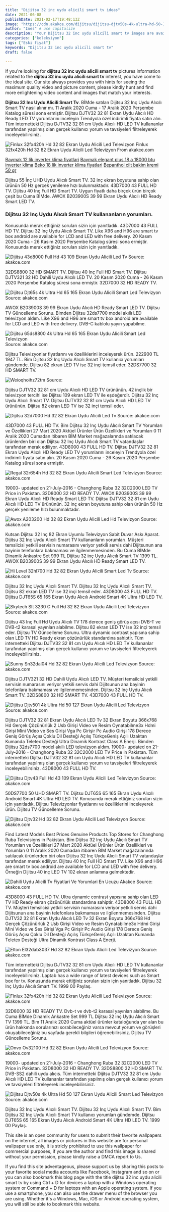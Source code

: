 ```yaml
---
title: "Dijitsu 32 inc uydu alicili smart tv ideas"
date: 2021-06-08
publishDate: 2021-02-17T19:48:13Z
image: "https://cdn.akakce.com/dijitsu/dijitsu-djtv50s-4k-ultra-hd-50-127-ekran-uydu-alicili-smart-led-z.jpg"
author: "Ines" # use capitalize
description: "Your Dijitsu 32 inc uydu alicili smart tv images are available. Dijitsu 32 inc uydu alicili smart tv are a topic that is being searched for and liked by netizens now. You can Get the Dijitsu 32 inc uydu alicili smart tv files here. Get all royalty-free vectors."
categories: ["koleksiyon"]
tags: ["Eski fiyat"]
keywords: "Dijitsu 32 inc uydu alicili smart tv"
draft: false

---
```


If you're looking for **dijitsu 32 inc uydu alicili smart tv** pictures information related to the **dijitsu 32 inc uydu alicili smart tv** interest, you have come to the ideal  site.  Our site always  provides you with  hints  for seeing  the maximum  quality video and picture  content, please kindly hunt and find more enlightening video content and images  that match your interests.

**Dijitsu 32 Inc Uydu Alicili Smart Tv**. BİMde satılan Dijitsu 32 Inç Uydu Alıcılı Smart TV nasıl alınır mı. 11 Aralık 2020 Cuma - 17 Aralık 2020 Perşembe Katalog süresi sona ermiştir. Dijitsu DJTV32 32 81 Ekran Uydu Alıcılı HD Ready LED TV yorumlarını inceleyin Trendyola özel indirimli fiyata satın alın. Tüm internetteki Dijitsu DJTV32 32 81 cm Uydu Alıcılı HD LED TV kullananlar tarafından yapılmış olan gerçek kullanıcı yorum ve tavsiyeleri filtreleyerek inceleyebilirsiniz.

![Finlux 32fx420h Hd 32 82 Ekran Uydu Alicili Led Televizyon](https://cdn.akakce.com/finlux/finlux-32fx420h-hd-32-82-ekran-uydu-alicili-led-z.jpg "Finlux 32fx420h Hd 32 82 Ekran Uydu Alicili Led Televizyon")
Finlux 32fx420h Hd 32 82 Ekran Uydu Alicili Led Televizyon From akakce.com

[Baymak 12 lik inverter klima fiyatlari](/baymak-12-lik-inverter-klima-fiyatlari/)
[Baymak elegant plus 18 a 18000 btu inverter klima](/baymak-elegant-plus-18-a-18000-btu-inverter-klima/)
[Beko 18 lik inverter klima fiyatlari](/beko-18-lik-inverter-klima-fiyatlari/)
[Bepanthol cilt bakim kremi 50 gr](/bepanthol-cilt-bakim-kremi-50-gr/)

Dijitsu 55 İnç UHD Uydu Alıcılı Smart TV. 32 inç ekran boyutuna sahip olan ürünün 50 Hz gerçek yenileme hızı bulunmaktadır. 43D7000 43 FULL HD TV. Dijitsu 40 Inç Full HD Smart TV. Uygun fiyatlı daha birçok ürün birçok çeşit bu Cuma BİMde. AWOX B203900S 39 99 Ekran Uydu Alıcılı HD Ready Smart LED TV.

### Dijitsu 32 Inç Uydu Alıcılı Smart TV kullananların yorumları.

Konusunda merak ettiğiniz soruları sizin için yanıtladık. 43D7000 43 FULL HD TV. Dijitsu 32 Inç Uydu Alıcılı Smart TV. Like X96 and H96 are smart tv box android are available for LCD and LED with free delivery. 20 Kasım 2020 Cuma - 26 Kasım 2020 Perşembe Katalog süresi sona ermiştir. Konusunda merak ettiğiniz soruları sizin için yanıtladık.


![Dijitsu 43d8000 Full Hd 43 109 Ekran Uydu Alicili Led Tv](https://cdn.akakce.com/dijitsu/dijitsu-43d8000-full-hd-43-109-ekran-uydu-alicili-led-tv-z.jpg "Dijitsu 43d8000 Full Hd 43 109 Ekran Uydu Alicili Led Tv")
Source: akakce.com

32DS8800 32 HD SMART TV. Dijitsu 40 Inç Full HD Smart TV. Dijitsu DJTV321 32 HD Dahili Uydu Alıcılı LED TV. 20 Kasım 2020 Cuma - 26 Kasım 2020 Perşembe Katalog süresi sona ermiştir. 32D7000 32 HD READY TV.

![Dijitsu Djt65s 4k Ultra Hd 65 165 Ekran Uydu Alicili Smart Led Televizyon](https://cdn.akakce.com/dijitsu/dijitsu-djt65s-4k-ultra-hd-65-165-ekran-uydu-alicili-smart-led-z.jpg "Dijitsu Djt65s 4k Ultra Hd 65 165 Ekran Uydu Alicili Smart Led Televizyon")
Source: akakce.com

AWOX B203900S 39 99 Ekran Uydu Alıcılı HD Ready Smart LED TV. Dijitsu TV Güncelleme Sorunu. Bimden Dijitsu 32ds7700 model akıllı LED televizyon aldım. Like X96 and H96 are smart tv box android are available for LCD and LED with free delivery. DVB-C kablolu yayın yapabilme.

![Dijitsu 65ds8800 4k Ultra Hd 65 165 Ekran Uydu Alicili Smart Led Televizyon](https://cdn.akakce.com/dijitsu/dijitsu-65ds8800-4k-ultra-hd-65-165-ekran-uydu-alicili-smart-led-z.jpg "Dijitsu 65ds8800 4k Ultra Hd 65 165 Ekran Uydu Alicili Smart Led Televizyon")
Source: akakce.com

Dijitsu Televizyonlar fiyatlarını ve özelliklerini inceleyerek ürün. 222900 TL 1947 TL. Bim Dijitsu 32 Inç Uydu Alıcılı Smart TV kullanıcı yorumları gündemde. Dijitsu 82 ekran LED TV ise 32 inçi temsil eder. 32DS7700 32 HD SMART TV.

![Weioqhoihz72tm](https://cdn.akakce.com/_bro/731/14169/14169_1_160264_276444x.jpg "Weioqhoihz72tm")
Source: 

Dijitsu DJTV32 32 81 cm Uydu Alıcılı HD LED TV ürününün. 42 inçlik bir televizyon tercihi ise Dijitsu 109 ekran LED TV ile eşdeğerdir. Dijitsu 32 Inç Uydu Alıcılı Smart TV. Dijitsu DJTV32 32 81 cm Uydu Alıcılı HD LED TV ürününün. Dijitsu 82 ekran LED TV ise 32 inçi temsil eder.

![Dijitsu 32d7000 Hd 32 82 Ekran Uydu Alicili Led Tv](https://cdn.akakce.com/dijitsu/dijitsu-32d7000-hd-32-82-ekran-uydu-alicili-led-tv-z.jpg "Dijitsu 32d7000 Hd 32 82 Ekran Uydu Alicili Led Tv")
Source: akakce.com

43D7000 43 FULL HD TV. Bim Dijitsu 32 Inç Uydu Alıcılı Smart TV Yorumları ve Özellikleri 27 Mart 2020 Aktüel Ürünler Ürün Özellikleri ve Yorumları 0 11 Aralık 2020 Cumadan itibaren BİM Market mağazalarında satılacak ürünlerden biri olan Dijitsu 32 Inç Uydu Alıcılı Smart TV vatandaşlar tarafından merak ediliyor. 43D8000 43 FULL HD TV. Dijitsu DJTV32 32 81 Ekran Uydu Alıcılı HD Ready LED TV yorumlarını inceleyin Trendyola özel indirimli fiyata satın alın. 20 Kasım 2020 Cuma - 26 Kasım 2020 Perşembe Katalog süresi sona ermiştir.

![Regal 32r654h Hd 32 82 Ekran Uydu Alicili Smart Led Televizyon](https://cdn.akakce.com/regal/regal-32r654h-hd-32-82-ekran-uydu-alicili-smart-led-z.jpg "Regal 32r654h Hd 32 82 Ekran Uydu Alicili Smart Led Televizyon")
Source: akakce.com

19000- updated on 21-July-2016 - Changhong Ruba 32 32C2000 LED TV Price in Pakistan. 32D8000 32 HD READY TV. AWOX B203900S 39 99 Ekran Uydu Alıcılı HD Ready Smart LED TV. Dijitsu DJTV32 32 81 cm Uydu Alıcılı HD LED TV ürününün. 32 inç ekran boyutuna sahip olan ürünün 50 Hz gerçek yenileme hızı bulunmaktadır.

![Awox A203200 Hd 32 82 Ekran Uydu Alicili Led Hd Televizyon](https://cdn.akakce.com/awox/awox-a203200-hd-32-82-ekran-uydu-alicili-led-hd-z.jpg "Awox A203200 Hd 32 82 Ekran Uydu Alicili Led Hd Televizyon")
Source: akakce.com

Kutsan Dijitsu 32 Inç 82 Ekran Uyumlu Televizyon Sabit Duvar Askı Aparat. Dijitsu 32 Inç Uydu Alıcılı Smart TV kullananların yorumları. Müşteri temsilcisi yetkili servisin numarasını veriyor yetkili servis dahi Dijitsunun ana bayinin telefonlara bakmaması ve ilgilenmemesinden. Bu Cuma BİMde Dinamik Ankastre Set 999 TL Dijitsu 32 inç Uydu Alıcılı Smart TV 1399 TL. AWOX B203900S 39 99 Ekran Uydu Alıcılı HD Ready Smart LED TV.

![Hi Level 32hl700 Hd 32 82 Ekran Uydu Alicili Smart Led Tv](https://iis-akakce.akamaized.net/p.z?%2F%2Fmcdn01%2Egittigidiyor%2Enet%2F68198%2F681988230%5F0%2Ejpg "Hi Level 32hl700 Hd 32 82 Ekran Uydu Alicili Smart Led Tv")
Source: akakce.com

Dijitsu 32 Inç Uydu Alıcılı Smart TV. Dijitsu 32 Inç Uydu Alıcılı Smart TV. Dijitsu 82 ekran LED TV ise 32 inçi temsil eder. 43D8000 43 FULL HD TV. Dijitsu DJT65S 65 165 Ekran Uydu Alıcılı Android Smart 4K Ultra HD LED TV.

![Skytech Slt 3230 C Full Hd 32 82 Ekran Uydu Alicili Led Televizyon](https://cdn.akakce.com/skytech/skytech-slt-3230-c-full-hd-32-82-ekran-uydu-alicili-led-z.jpg "Skytech Slt 3230 C Full Hd 32 82 Ekran Uydu Alicili Led Televizyon")
Source: akakce.com

Dijitsu 43 Inç Full Hd Uydu Alıcılı TV 178 derece geniş görüş açısı DVB-T ve DVB-t2 karasal yayınları alabilme. Dijitsu 82 ekran LED TV ise 32 inçi temsil eder. Dijitsu TV Güncelleme Sorunu. Ultra dynamic contrast yapısına sahip olan LED TV HD Ready ekran çözünürlük standardına sahiptir. Tüm internetteki Dijitsu DJTV32 32 81 cm Uydu Alıcılı HD LED TV kullananlar tarafından yapılmış olan gerçek kullanıcı yorum ve tavsiyeleri filtreleyerek inceleyebilirsiniz.

![Sunny Sn32dal04 Hd 32 82 Ekran Uydu Alicili Led Televizyon](https://cdn.akakce.com/sunny/sunny-sn32dal04-hd-32-82-ekran-uydu-alicili-led-z.jpg "Sunny Sn32dal04 Hd 32 82 Ekran Uydu Alicili Led Televizyon")
Source: akakce.com

Dijitsu DJTV321 32 HD Dahili Uydu Alıcılı LED TV. Müşteri temsilcisi yetkili servisin numarasını veriyor yetkili servis dahi Dijitsunun ana bayinin telefonlara bakmaması ve ilgilenmemesinden. Dijitsu 32 Inç Uydu Alıcılı Smart TV. 32DS8800 32 HD SMART TV. 43D7000 43 FULL HD TV.

![Dijitsu Djtv501 4k Ultra Hd 50 127 Ekran Uydu Alicili Led Televizyon](https://cdn.akakce.com/dijitsu/dijitsu-djtv501-4k-ultra-hd-50-127-ekran-uydu-alicili-led-z.jpg "Dijitsu Djtv501 4k Ultra Hd 50 127 Ekran Uydu Alicili Led Televizyon")
Source: akakce.com

Dijitsu DJTV32 32 81 Ekran Uydu Alıcılı LED Tv 32 Ekran Boyutu 366x768 Hd Gerçek Çözünürlük 2 Usb Girişi Video ve Resim Oynatabilme3x Hdmi Girişi Mini Video ve Ses Girişi Vga Pc Girişir Pc Audio Girişi 178 Derece Geniş Görüş Açısı Çoklu Dil Desteği Açılış TürkçeGeniş Açılı Uzaktan Kumanda Teletex Desteği Ultra Dinamik Kontrast Class A Enerji. Bimden Dijitsu 32ds7700 model akıllı LED televizyon aldım. 19000- updated on 21-July-2016 - Changhong Ruba 32 32C2000 LED TV Price in Pakistan. Tüm internetteki Dijitsu DJTV32 32 81 cm Uydu Alıcılı HD LED TV kullananlar tarafından yapılmış olan gerçek kullanıcı yorum ve tavsiyeleri filtreleyerek inceleyebilirsiniz. 43D8000 43 FULL HD TV.

![Dijitsu Djtv43 Full Hd 43 109 Ekran Uydu Alicili Led Televizyon](https://cdn.akakce.com/dijitsu/dijitsu-djtv43-full-hd-43-109-ekran-uydu-alicili-led-z.jpg "Dijitsu Djtv43 Full Hd 43 109 Ekran Uydu Alicili Led Televizyon")
Source: akakce.com

50DS7700 50 UHD SMART TV. Dijitsu DJT65S 65 165 Ekran Uydu Alıcılı Android Smart 4K Ultra HD LED TV. Konusunda merak ettiğiniz soruları sizin için yanıtladık. Dijitsu Televizyonlar fiyatlarını ve özelliklerini inceleyerek ürün. Dijitsu TV Güncelleme Sorunu.

![Dijitsu Djtv32 Hd 32 82 Ekran Uydu Alicili Led Televizyon](https://cdn.akakce.com/dijitsu/dijitsu-djtv32-hd-32-82-ekran-uydu-alicili-led-z.jpg "Dijitsu Djtv32 Hd 32 82 Ekran Uydu Alicili Led Televizyon")
Source: akakce.com

Find Latest Models Best Prices Genuine Products Top Stores for Changhong Ruba Televisions in Pakistan. Bim Dijitsu 32 Inç Uydu Alıcılı Smart TV Yorumları ve Özellikleri 27 Mart 2020 Aktüel Ürünler Ürün Özellikleri ve Yorumları 0 11 Aralık 2020 Cumadan itibaren BİM Market mağazalarında satılacak ürünlerden biri olan Dijitsu 32 Inç Uydu Alıcılı Smart TV vatandaşlar tarafından merak ediliyor. Dijitsu 40 Inç Full HD Smart TV. Like X96 and H96 are smart tv box android are available for LCD and LED with free delivery. Örneğin Dijitsu 40 inç LED TV 102 ekran anlamına gelmektedir.

![Dahili Uydu Alicili Tv Fiyatlari Ve Yorumlari En Ucuzu Akakce](https://iis-akakce.akamaized.net/p.x?%2F%2Fn11scdn%2Eakamaized%2Enet%2Fa1%2F1024%2Felektronik%2Fled%2Dtv%2Fdijitsu%2Ddjtv321%2D32%2Dhd%2Ddahili%2Duydu%2Dalicili%2Dled%2Dtv%5F%5F1300127737672108%2Epng "Dahili Uydu Alicili Tv Fiyatlari Ve Yorumlari En Ucuzu Akakce")
Source: akakce.com

43D8000 43 FULL HD TV. Ultra dynamic contrast yapısına sahip olan LED TV HD Ready ekran çözünürlük standardına sahiptir. 43D8000 43 FULL HD TV. Müşteri temsilcisi yetkili servisin numarasını veriyor yetkili servis dahi Dijitsunun ana bayinin telefonlara bakmaması ve ilgilenmemesinden. Dijitsu DJTV32 32 81 Ekran Uydu Alıcılı LED Tv 32 Ekran Boyutu 366x768 Hd Gerçek Çözünürlük 2 Usb Girişi Video ve Resim Oynatabilme3x Hdmi Girişi Mini Video ve Ses Girişi Vga Pc Girişir Pc Audio Girişi 178 Derece Geniş Görüş Açısı Çoklu Dil Desteği Açılış TürkçeGeniş Açılı Uzaktan Kumanda Teletex Desteği Ultra Dinamik Kontrast Class A Enerji.

![Elton El32dab3037 Hd 32 82 Ekran Uydu Alicili Led Televizyon](https://cdn.akakce.com/elton/elton-el32dab3037-hd-32-82-ekran-uydu-alicili-led-z.jpg "Elton El32dab3037 Hd 32 82 Ekran Uydu Alicili Led Televizyon")
Source: akakce.com

Tüm internetteki Dijitsu DJTV32 32 81 cm Uydu Alıcılı HD LED TV kullananlar tarafından yapılmış olan gerçek kullanıcı yorum ve tavsiyeleri filtreleyerek inceleyebilirsiniz. Laptab has a wide range of latest devices such as Smart box for tv. Konusunda merak ettiğiniz soruları sizin için yanıtladık. Dijitsu 32 Inç Uydu Alıcılı Smart TV. 1999 00 Paylaş.

![Finlux 32fx420h Hd 32 82 Ekran Uydu Alicili Led Televizyon](https://cdn.akakce.com/finlux/finlux-32fx420h-hd-32-82-ekran-uydu-alicili-led-z.jpg "Finlux 32fx420h Hd 32 82 Ekran Uydu Alicili Led Televizyon")
Source: akakce.com

32D8000 32 HD READY TV. Dvb-t ve dvb-t2 karasal yayınları alabilme. Bu Cuma BİMde Dinamik Ankastre Set 999 TL Dijitsu 32 inç Uydu Alıcılı Smart TV 1399 TL. Bim 11 Aralık 2020 Cuma aktüel ürünler kataloğunda yer alan bu ürün hakkında sorularınızı sorabileceğiniz varsa mevcut yorum ve görüşleri okuyabileceğiniz bu sayfada gerekli bilgileri öğrenebilirsiniz. Dijitsu TV Güncelleme Sorunu.

![Onvo Ov32100 Hd 32 82 Ekran Uydu Alicili Led Televizyon](https://cdn.akakce.com/onvo/onvo-ov32100-hd-32-82-ekran-uydu-alicili-led-z.jpg "Onvo Ov32100 Hd 32 82 Ekran Uydu Alicili Led Televizyon")
Source: akakce.com

19000- updated on 21-July-2016 - Changhong Ruba 32 32C2000 LED TV Price in Pakistan. 32D8000 32 HD READY TV. 32DS8800 32 HD SMART TV. DVB-SS2 dahili uydu alıcıs. Tüm internetteki Dijitsu DJTV32 32 81 cm Uydu Alıcılı HD LED TV kullananlar tarafından yapılmış olan gerçek kullanıcı yorum ve tavsiyeleri filtreleyerek inceleyebilirsiniz.

![Dijitsu Djtv50s 4k Ultra Hd 50 127 Ekran Uydu Alicili Smart Led Televizyon](https://cdn.akakce.com/dijitsu/dijitsu-djtv50s-4k-ultra-hd-50-127-ekran-uydu-alicili-smart-led-z.jpg "Dijitsu Djtv50s 4k Ultra Hd 50 127 Ekran Uydu Alicili Smart Led Televizyon")
Source: akakce.com

Dijitsu 32 Inç Uydu Alıcılı Smart TV. Dijitsu 32 Inç Uydu Alıcılı Smart TV. Bim Dijitsu 32 Inç Uydu Alıcılı Smart TV kullanıcı yorumları gündemde. Dijitsu DJT65S 65 165 Ekran Uydu Alıcılı Android Smart 4K Ultra HD LED TV. 1999 00 Paylaş.

This site is an open community for users to submit their favorite wallpapers on the internet, all images or pictures in this website are for personal wallpaper use only, it is stricly prohibited to use this wallpaper for commercial purposes, if you are the author and find this image is shared without your permission, please kindly raise a DMCA report to Us.

If you find this site adventageous, please support us by sharing this posts to your favorite social media accounts like Facebook, Instagram and so on or you can also bookmark this blog page with the title dijitsu 32 inc uydu alicili smart tv by using Ctrl + D for devices a laptop with a Windows operating system or Command + D for laptops with an Apple operating system. If you use a smartphone, you can also use the drawer menu of the browser you are using. Whether it's a Windows, Mac, iOS or Android operating system, you will still be able to bookmark this website.
